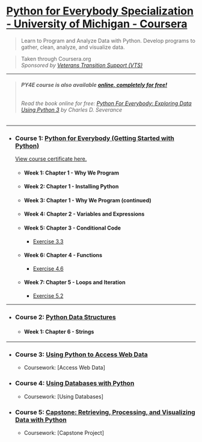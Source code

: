 # [Python for Everybody Specialization - University of Michigan - Coursera](https://www.coursera.org/programs/vts-learning-program-nvi2e/specializations/python)
> Learn to Program and Analyze Data with Python. Develop programs to gather, clean, analyze, and visualize data.

> Taken through Coursera.org  
> *Sponsored by [Veterans Transition Support (VTS)](https://veteranstransitionsupport.org/)*  

***  

> ###### **PY4E course is also available [online, completely for free!](https://www.py4e.com/)**
> ###### Read the book online for free: [<ins>Python For Everybody: *Exploring Data Using Python 3*</ins>](http://do1.dr-chuck.com/pythonlearn/EN_us/pythonlearn.pdf) by Charles D. Severance

***


- ### **Course 1:** [Python for Everybody (Getting Started with Python)](https://www.coursera.org/programs/vts-learning-program-nvi2e/learn/python?specialization=python)
  [View course certificate here.](https://coursera.org/share/fe156ce693dc15718321be86b07818f7)

  - #### Week 1: Chapter 1 - Why We Program

  - #### Week 2: Chapter 1 - Installing Python

  - #### Week 3: Chapter 1 - Why We Program (continued)

  - #### Week 4: Chapter 2 - Variables and Expressions

  - #### Week 5: Chapter 3 - Conditional Code

    - [Exercise 3.3](Python-Programs/3-3-PY4E.py)

  - #### Week 6: Chapter 4 - Functions

    - [Exercise 4.6](Python-Programs/4-6-PY4E.py)

   - #### Week 7: Chapter 5 - Loops and Iteration

      - [Exercise 5.2](Python-Programs/5-2-PY4E.py)

***

- ### **Course 2:** [Python Data Structures](https://www.coursera.org/learn/python-data/)

  - #### Week 1: Chapter 6 - Strings
 
***

- ### **Course 3:** [Using Python to Access Web Data](https://www.coursera.org/programs/vts-learning-program-nvi2e/learn/python-network-data?specialization=python)
  - Coursework: [Access Web Data]

- ### **Course 4:** [Using Databases with Python](https://www.coursera.org/programs/vts-learning-program-nvi2e/learn/python-databases?specialization=python)
  - Coursework: [Using Databases]

- ### **Course 5:** [Capstone: Retrieving, Processing, and Visualizing Data with Python](https://www.coursera.org/programs/vts-learning-program-nvi2e/learn/python-data-visualization?specialization=python)
  - Coursework: [Capstone Project]


  
